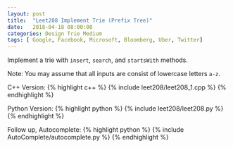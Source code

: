 ```yaml
---
layout: post
title:  "Leet208 Implement Trie (Prefix Tree)"
date:   2018-04-18 08:00:00
categories: Design Trie Medium
tags: [ Google, Facebook, Microsoft, Bloomberg, Uber, Twitter]
---
```


Implement a trie with `insert`, `search`, and `startsWith` methods.

Note:
You may assume that all inputs are consist of lowercase letters `a-z`.

C++ Version:
{% highlight c++ %}
{% include leet208/leet208_1.cpp %}
{% endhighlight %}

Python Version:
{% highlight python %}
{% include leet208/leet208.py %}
{% endhighlight %}

Follow up, Autocomplete:
{% highlight python %}
{% include AutoComplete/autocomplete.py %}
{% endhighlight %}
